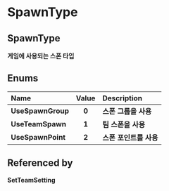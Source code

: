 # SpawnType

## **SpawnType**

**게임에 사용되는 스폰 타입**



## **Enums**

| **Name** | **Value** | **Description** |
| :--- | :---: | :--- |
| **UseSpawnGroup** | **0** | **스폰 그룹을 사용** |
| **UseTeamSpawn** | **1** | **팀 스폰을 사용** |
| **UseSpawnPoint** | **2** | **스폰 포인트를 사용** |



## **Referenced by**

**SetTeamSetting**

